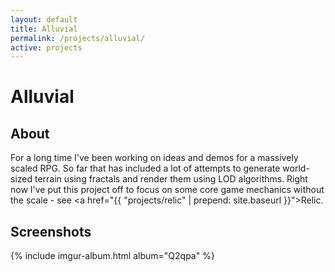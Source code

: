 ```yaml
---
layout: default
title: Alluvial
permalink: /projects/alluvial/
active: projects
---
```



<h1>Alluvial</h1>

<h2>About</h2>

For a long time I've been working on ideas and demos for a massively scaled RPG. So far that has included a lot of attempts
to generate world-sized terrain using fractals and render them using LOD algorithms. Right now I've put this project off
to focus on some core game mechanics without the scale - see <a href="{{ "projects/relic" | prepend: site.baseurl }}">Relic</a>.

<h2>Screenshots</h2>

{% include imgur-album.html album="Q2qpa" %}

